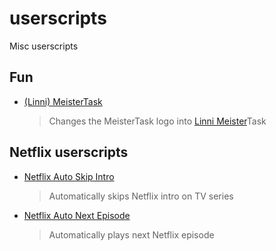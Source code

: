 # userscripts
Misc userscripts

## Fun
- [(Linni) MeisterTask](https://raw.githubusercontent.com/torrottum/userscripts/master/fun/linni-meistertask.user.js)
    > Changes the MeisterTask logo into [Linni Meister](https://en.wikipedia.org/wiki/Linni_Meister)Task
## Netflix userscripts
- [Netflix Auto Skip Intro](https://raw.githubusercontent.com/torrottum/userscripts/master/netflix/netflix-auto-skip-intro.user.js)
    > Automatically skips Netflix intro on TV series
- [Netflix Auto Next Episode](https://raw.githubusercontent.com/torrottum/userscripts/master/netflix/netflix-auto-next-episode.user.js)
    > Automatically plays next Netflix episode
